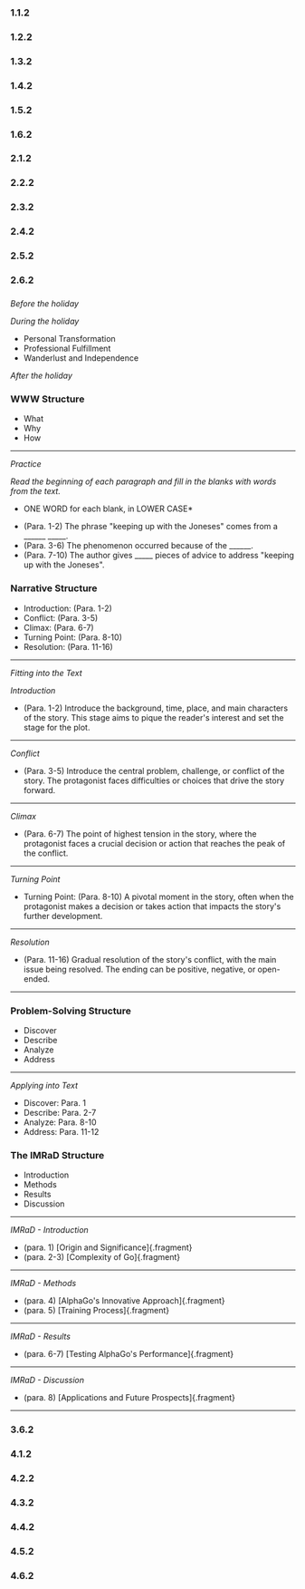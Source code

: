 ### 1.1.2
### 1.2.2
### 1.3.2
### 1.4.2
### 1.5.2
### 1.6.2
### 2.1.2
### 2.2.2
### 2.3.2
### 2.4.2
### 2.5.2
### 2.6.2
### 
*Before the holiday*  

*During the holiday*

  -   Personal Transformation
  -   Professional Fulfillment
  -   Wanderlust and Independence

*After the holiday*

  
### WWW Structure

-   What
-   Why
-   How

---------------

*Practice*

*Read the beginning of each paragraph and fill in the blanks with words from the text.*
* ONE WORD for each blank, in LOWER CASE*

-   (Para. 1-2) The phrase "keeping up with the Joneses" comes from a
    \_\_\_\_\_\_ \_\_\_\_\_.
-   (Para. 3-6) The phenomenon occurred because of the \_\_\_\_\_\_.
-   (Para. 7-10) The author gives \_\_\_\_\_ pieces of advice to address
    "keeping up with the Joneses".


### Narrative Structure

-   Introduction: (Para. 1-2)
-   Conflict: (Para. 3-5)
-   Climax: (Para. 6-7)
-   Turning Point: (Para. 8-10)
-   Resolution: (Para. 11-16)

------------------------------------------------------------------------

*Fitting into the Text*

*Introduction*

-   (Para. 1-2) Introduce the background, time, place, and main characters of the story. This stage aims to pique the reader's interest and set the stage for the plot.

------------------------------------------------------------------------

*Conflict*

-   (Para. 3-5) Introduce the central problem, challenge, or conflict of
    the story. The protagonist faces difficulties or choices that drive
    the story forward.

------------------------------------------------------------------------

*Climax*

-   (Para. 6-7) The point of highest tension in the story, where the
    protagonist faces a crucial decision or action that reaches the peak
    of the conflict.

------------------------------------------------------------------------

*Turning Point*

-   Turning Point: (Para. 8-10) A pivotal moment in the story, often
    when the protagonist makes a decision or takes action that impacts
    the story's further development.

------------------------------------------------------------------------

*Resolution*

-   (Para. 11-16) Gradual resolution of the story's conflict, with the
    main issue being resolved. The ending can be positive, negative, or
    open-ended.

-------

### Problem-Solving Structure

-   Discover
-   Describe
-   Analyze
-   Address

------------------------------------------------------------------------

*Applying into Text*

-   Discover: Para. 1
-   Describe: Para. 2-7
-   Analyze: Para. 8-10
-   Address: Para. 11-12

### The IMRaD Structure

-   Introduction
-   Methods
-   Results
-   Discussion

------------------------------------------------------------------------

*IMRaD - Introduction*

-   (para. 1) [Origin and Significance]{.fragment}
-   (para. 2-3) [Complexity of Go]{.fragment}

------------------------------------------------------------------------

*IMRaD - Methods*

-   (para. 4) [AlphaGo's Innovative Approach]{.fragment}
-   (para. 5) [Training Process]{.fragment}

------------------------------------------------------------------------

*IMRaD - Results*

-   (para. 6-7) [Testing AlphaGo's Performance]{.fragment}

------------------------------------------------------------------------

*IMRaD - Discussion*

-   (para. 8) [Applications and Future Prospects]{.fragment}

------------------------------------------------------------------------
### 3.6.2
### 4.1.2
### 4.2.2
### 4.3.2
### 4.4.2
### 4.5.2
### 4.6.2
